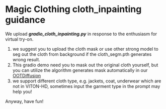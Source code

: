 # Magic Clothing cloth_inpainting guidance

We upload ***gradio_cloth_inpainting.py*** in response to the enthusiasm for virtual try-on.

1. we suggest you to upload the cloth mask or use other strong model to seg out the cloth from background if the cloth_segm.pth generates wrong result.
2. This gradio demo need you to mask out the original cloth yourself, but you can utilize the algorithm generates mask automatically in our [OOTDiffusion](https://github.com/levihsu/OOTDiffusion) 
3. we support different cloth type, e.g. jackets, coat, underwear which are not in VITON-HD, sometimes input the garment type in the prompt may help you!

Anyway, have fun!
